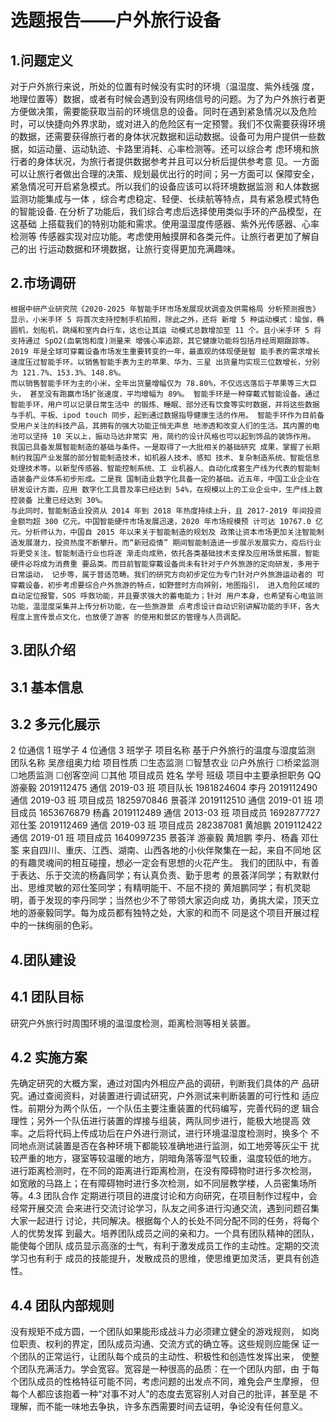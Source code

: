 选题报告——户外旅行设备 
====
1.问题定义 
----
  对于户外旅行来说，所处的位置有时候没有实时的环境（温湿度、紫外线强 度，地理位置等）数据，或者有时候会遇到没有网络信号的问题。为了为户外旅行者更方便做决策，需要能获取当前的环境信息的设备。同时在遇到紧急情况以及危险时，可以快捷向外界求助，或对进入的危险区有一定预警。我们不仅需要获得环境的数据，还需要获得旅行者的身体状况数据和运动数据。设备可为用户提供一些数据，如运动量、运动轨迹、卡路里消耗、心率检测等。还可以综合考 虑环境和旅行者的身体状况，为旅行者提供数据参考并且可以分析后提供参考意 见。一方面可以让旅行者做出合理的决策、规划最优出行的时间；另一方面可以 保障安全，紧急情况可开启紧急模式。所以我们的设备应该可以将环境数据监测 和人体数据监测功能集成与一体 ，综合考虑稳定、轻便、长续航等特点，具有紧急模式特色的智能设备.
 在分析了功能后，我们综合考虑后选择使用类似手环的产品模型，在这基础 上搭载我们的特别功能和需求。使用温湿度传感器、紫外光传感器、心率检测等 传感器实现对应功能。考虑使用触摸屏和各类元件。让旅行者更加了解自己的出 行运动数据和环境数据，让旅行变得更加充满趣味。 
 
2.市场调研 
----
    根据中研产业研究院《2020-2025 年智能手环市场发展现状调查及供需格局 分析预测报告》显示，小米手环 5 将首次支持控制手机拍照，除此之外，还将 新增 5 种运动模式：瑜伽，椭圆机，划船机，跳绳和室内自行车，这也让其运 动模式总数增加至 11 个。且小米手环 5 将支持通过 SpO2(血氧饱和度)测量来 增强心率追踪，其它健康功能将包括月经周期跟踪等。 2019 年是全球可穿戴设备市场发生重要转变的一年，最直观的体现便是智 能手表的需求增长速度压过智能手环。以销售智能手表为主的苹果、华为、三星 出货量均实现三位数增长，分别为 121.7%、153.3%、148.8%。
    而以销售智能手环为主的小米，全年出货量增幅仅为 78.80%，不仅远远落后于苹果等三大巨头， 甚至没有跑赢市场扩张速度，平均增幅为 89%。 智能手环是一种穿戴式智能设备。通过智能手环，用户可以记录日常生活中 的锻炼、睡眠、部分还有饮食等实时数据，并将这些数据与手机、平板、ipod touch 同步，起到通过数据指导健康生活的作用。 智能手环作为目前备受用户关注的科技产品，其拥有的强大功能正悄无声息 地渗透和改变人们的生活。其内置的电池可以坚持 10 天以上，振动马达非常实 用，简约的设计风格也可以起到饰品的装饰作用。 我国已具备发展智能制造的基础与条件。一是取得了一大批相关的基础研究 成果，掌握了长期制约我国产业发展的部分智能制造技术，如机器人技术、感知 技术、复杂制造系统、智能信息处理技术等。以新型传感器、智能控制系统、工 业机器人、自动化成套生产线为代表的智能制造装备产业体系初步形成。二是我 国制造业数字化具备一定的基础。近五年，中国工业企业在研发设计方面，应用 数字化工具普及率已经达到 54%，在规模以上的工业企业中，生产线上数控装备 比重已经达到 30%。 
    与此同时，智能制造业投资从 2014 年到 2018 年热度持续上升，且 2017-2019 年间投资金额均超 300 亿元。中国智能硬件市场发展迅速，2020 年市场规模预 计可达 10767.0 亿元。分析师认为，中国自 2015 年以来关于智能制造的规划及 政策让资本市场更加关注智能制造发展潜力，投资热度不断攀升。而“新冠疫情” 期间智能制造进一步展示发展实力，疫后行业将更受关注。智能制造行业也将逐 渐走向成熟，依托各类基础技术支撑及应用场景拓展，智能硬件必将成为消费重 要品类。而目前智能穿戴设备尚未有针对于户外旅游的定向研发，多用于日常运动， 记步等，属于普适范畴。我们的研究方向初步定位为专门针对户外旅游运动者的 可穿戴设备，初步考虑要综合户外旅游的特点，如野营时方向辨别，地图指引， 进入危险区域的自动定位报警，SOS 呼救功能，并且要求强大的蓄电能力；针对 用户本身，也希望有心电监测功能，温湿度采集并上传分析功能，在一些旅游景 点考虑设计自动识别讲解功能的手环，各大程度上宣传景点文化，也放便了游客 的使用和景区的管理与人员调配。

3.团队介绍 
----
3.1 基本信息 
--
3.2 多元化展示 
--
2 位通信 1 班学子 4 位通信 3 班学子 项目名称 基于户外旅行的温度与湿度监测 团队名称 吴彦组奥力给 项目性质 ☐生态监测 ☐智慧农业 ☑户外旅行 ☐桥梁监测 ☐地质监测 ☐创客空间 ☐其他 项目成员 姓名 学号 班级 项目中主要承担职务 QQ 游豪毅 2019112475 通信 2019-03 班 项目队长 1981824604 李丹 2019112490 通信 2019-03 班 项目成员 1825970846 景荟洋 2019112510 通信 2019-01 班 项目成员 1653676879 杨鑫 2019112489 通信 2013-03 班 项目成员 1692877727 邓仕筌 2019112469 通信 2019-03 班 项目成员 282387081 黄旭鹏 2019112422 通信 2019-01 班 项目成员 1640997235
景荟洋 游豪毅 黄旭鹏 李丹、杨鑫 邓仕筌 来自四川、重庆、江西、湖南、山西各地的小伙伴聚集在一起，来自不同地 区的有趣灵魂间的相互碰撞，想必一定会有思想的火花产生。 我们的团队中，有善于表达、乐于交流的杨鑫同学；有认真负责、勤于思考 的景荟洋同学；有默默付出、思维灵敏的邓仕筌同学；有精明能干、不屈不挠的 黄旭鹏同学；有机灵聪明，善于发现的李丹同学；当然也少不了带领大家迈向成 功，勇挑大梁，顶天立地的游豪毅同学。每为成员都有独特之处，大家的和而不 同是这个项目开展过程中的一抹绚丽的色彩。

4.团队建设 
----

4.1 团队目标
--
研究户外旅行时周围环境的温湿度检测，距离检测等相关装置。

4.2 实施方案 
--
先确定研究的大概方案，通过对国内外相应产品的调研，判断我们具体的产 品研究。通过查阅资料，对装置进行调试研究，户外测试来判断装置的可行性和 适应性。前期分为两个队伍，一个队伍主要注重装置的代码编写，完善代码的逻 辑合理性；另外一个队伍进行装置的焊接与组装，两队同步进行，能极大地提高 效率。之后将代码上传成功后在户外进行测试，进行环境温湿度检测时，换多个 不同地点测试装置是否在各种环境下都能较准确地进行监测，如工地旁等灰尘干 扰较严重的地方，寝室等较温暖的地方，阴暗角落等湿气较重，温度较低的地方。 进行距离检测时，在不同的距离进行距离检测，在没有障碍物时进行多次检测， 如宽敞的马路上；在有障碍物时进行多次检测，如不同层教学楼，人员密集场所 等。4.3 团队合作 定期进行项目的进度讨论和方向研究，在项目制作过程中，会经常开展交流 会来进行交流讨论学习，队友之间多进行沟通交流，遇到问题召集大家一起进行 讨论，共同解决。根据每个人的长处不同分配不同的任务，将每个人的优势发挥 到最大。培养团队成员之间的亲和力。一个具有团队精神的团队，能使每个团队 成员显示高涨的士气，有利于激发成员工作的主动性。定期的交流学习也有利于 成员的技能提升，发散成员的思维，使思维更加灵活，更具有创造性。 

4.4 团队内部规则
--
没有规矩不成方圆，一个团队如果能形成战斗力必须建立健全的游戏规则， 如岗位职责、权利的界定，团队成员沟通、交流方式的确立等。这些规则应能保 证一个团队的正常运行，让团队每个成员的主动性、积极性和创造性发挥出来， 使整个团队充满活力。学会宽容。宽容是一种很高的品质：在一个团队内部，由 于每个团队成员的性格特征可能不同，考虑问题的出发点不同，难免会产生摩擦， 但每个人都应该抱着一种“对事不对人”的态度去宽容别人对自己的批评，甚至是 不理解，而不能一味地去争执，许多东西需要时间去证明，争论没有任何意义。
